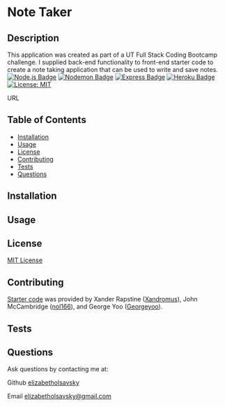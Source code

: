 # Note Taker

## Description

This application was created as part of a UT Full Stack Coding Bootcamp challenge. I supplied back-end functionality to front-end starter code to create a note taking application that can be used to write and save notes. 
[![Node.js Badge](https://img.shields.io/badge/Node.js-393?logo=nodedotjs&logoColor=fff&style=flat)](https://nodejs.org/en)
[![Nodemon Badge](https://img.shields.io/badge/Nodemon-76D04B?logo=nodemon&logoColor=fff&style=flat)](https://nodemon.io/)
[![Express Badge](https://img.shields.io/badge/Express-000?logo=express&logoColor=fff&style=flat)](https://expressjs.com/)
[![Heroku Badge](https://img.shields.io/badge/Heroku-430098?logo=heroku&logoColor=fff&style=flat)](https://heroku.com)
[![License: MIT](https://img.shields.io/badge/License-MIT-yellow.svg)](https://opensource.org/licenses/MIT)

URL

## Table of Contents

* [Installation](#installation)
* [Usage](#usage)
* [License](#license)
* [Contributing](#contributing)
* [Tests](#tests)
* [Questions](#questions)

## Installation


## Usage


## License

[MIT License](https://opensource.org/licenses/MIT)

## Contributing

[Starter code](https://github.com/coding-boot-camp/miniature-eureka) was provided by Xander Rapstine ([Xandromus](https://github.com/Xandromus)), John McCambridge ([nol166](https://github.com/nol166)), and George Yoo ([Georgeyoo](https://github.com/Georgeyoo)).

## Tests


## Questions

Ask questions by contacting me at:

Github [elizabetholsavsky](https://github.com/elizabetholsavsky)

Email elizabetholsavsky@gmail.com
